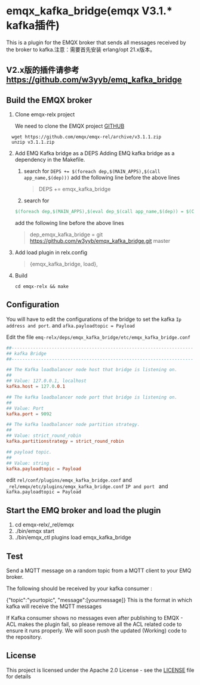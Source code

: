
# emqx_kafka_bridge(emqx V3.1.* kafka插件)

This is a plugin for the EMQX broker that sends all messages received by the broker to kafka.注意：需要首先安装 erlang/opt 21.x版本。
## V2.x版的插件请参考 https://github.com/w3yyb/emq_kafka_bridge

## Build the EMQX broker

1. Clone emqx-relx project

   We need to clone the EMQX project [GITHUB](https://github.com/emqx/emqx-rel)

```shell
  wget https://github.com/emqx/emqx-rel/archive/v3.1.1.zip
  unzip v3.1.1.zip
```

2. Add EMQ Kafka bridge as a DEPS
   Adding EMQ kafka bridge as a dependency in the Makefile.

   1. search for `DEPS += $(foreach dep,$(MAIN_APPS),$(call app_name,$(dep)))`
      add the following line before the above lines
      > DEPS += emqx_kafka_bridge

   2. search for
     ```makefile
     $(foreach dep,$(MAIN_APPS),$(eval dep_$(call app_name,$(dep)) = $(CLONE_METHOD) https://github.com/emqx/$(dep) $(call app_vsn,$(dep))))
     ```
     add the following line before the above lines
     >dep_emqx_kafka_bridge = git https://github.com/w3yyb/emqx_kafka_bridge.git master

3. Add load plugin in relx.config
   >{emqx_kafka_bridge, load},

4. Build
   ```shell
   cd emqx-relx && make
   ```

Configuration
----------------------
You will have to edit the configurations of the bridge to set the kafka `Ip address and port`.
and  `afka.payloadtopic = Payload`

Edit the file `emq-relx/deps/emqx_kafka_bridge/etc/emqx_kafka_bridge.conf`

```conf
##--------------------------------------------------------------------
## kafka Bridge
##--------------------------------------------------------------------

## The Kafka loadbalancer node host that bridge is listening on.
##
## Value: 127.0.0.1, localhost
kafka.host = 127.0.0.1

## The kafka loadbalancer node port that bridge is listening on.
##
## Value: Port
kafka.port = 9092

## The kafka loadbalancer node partition strategy.
##
## Value: strict_round_robin
kafka.partitionstrategy = strict_round_robin

## payload topic.
##
## Value: string
kafka.payloadtopic = Payload


```
edit    `rel/conf/plugins/emqx_kafka_bridge.conf`  and `_rel/emqx/etc/plugins/emqx_kafka_bridge.conf`
`IP and port ` and `kafka.payloadtopic = Payload`

Start the EMQ broker and load the plugin 
-----------------
1) cd emqx-relx/_rel/emqx
2) ./bin/emqx start
3) ./bin/emqx_ctl plugins load emqx_kafka_bridge

Test
-----------------
Send a MQTT message on a random topic from a MQTT client to your EMQ broker.

The following should be received by your kafka consumer :

  {"topic":"yourtopic", "message":[yourmessage]}
This is the format in which kafka will receive the MQTT messages

If Kafka consumer shows no messages even after publishing to EMQX - ACL makes the plugin fail, so please remove all the ACL related code to ensure it runs properly. We will soon push the updated (Working) code to the repository. 

## License

This project is licensed under the Apache 2.0 License - see the [LICENSE](LICENSE) file for details

